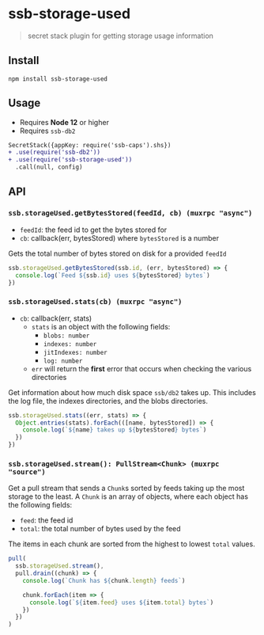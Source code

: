 # ssb-storage-used

> secret stack plugin for getting storage usage information


## Install

`npm install ssb-storage-used`

## Usage

* Requires **Node 12** or higher
* Requires `ssb-db2`

```diff
SecretStack({appKey: require('ssb-caps').shs})
+ .use(require('ssb-db2'))
+ .use(require('ssb-storage-used'))
  .call(null, config)
```

## API

### `ssb.storageUsed.getBytesStored(feedId, cb) (muxrpc "async")`

- `feedId`: the feed id to get the bytes stored for
- `cb`: callback(err, bytesStored) where `bytesStored` is a number

Gets the total number of bytes stored on disk for a provided `feedId`

```js
ssb.storageUsed.getBytesStored(ssb.id, (err, bytesStored) => {
  console.log(`Feed ${ssb.id} uses ${bytesStored} bytes`)
})
```

### `ssb.storageUsed.stats(cb) (muxrpc "async")`

- `cb`: callback(err, stats)
  - `stats` is an object with the following fields:
    - `blobs: number`
    - `indexes: number`
    - `jitIndexes: number`
    - `log: number`
  - `err` will return the **first** error that occurs when checking the various directories

Get information about how much disk space `ssb/db2` takes up. This includes the log file, the indexes directories, and the blobs directories.

```js
ssb.storageUsed.stats((err, stats) => {
  Object.entries(stats).forEach(([name, bytesStored]) => {
    console.log(`${name} takes up ${bytesStored} bytes`)
  })
})
```

### `ssb.storageUsed.stream(): PullStream<Chunk> (muxrpc "source")`

Get a pull stream that sends a `Chunk`s sorted by feeds taking up the most storage to the least. A `Chunk` is an array of objects, where each object has the following fields:

  - `feed`: the feed id
  - `total`: the total number of bytes used by the feed

The items in each chunk are sorted from the highest to lowest `total` values.

```js
pull(
  ssb.storageUsed.stream(),
  pull.drain((chunk) => {
    console.log(`Chunk has ${chunk.length} feeds`)

    chunk.forEach(item => {
      console.log(`${item.feed} uses ${item.total} bytes`)
    })
  })
)
```



